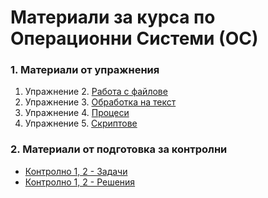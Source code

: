 # Материали за курса по Операционни Системи (ОС)

### 1. Материали от упражнения
1. Упражнение 2. [Работа с файлове](Problems-02/Problems-02.md)
2. Упражнение 3. [Обработка на текст](Problems-03/Problems-03.md)
3. Упражнение 4. [Процеси](Problems-04/Problems-04.md)
4. Упражнение 5. [Скриптове](Problems-05/Problems-05.md)

### 2. Материали от подготовка за контролни
* [Контролно 1, 2 - Задачи](Exam-Problems/Exam-Problems.pdf)
* [Контролно 1, 2 - Решения](Exam-Problems/README.md)
